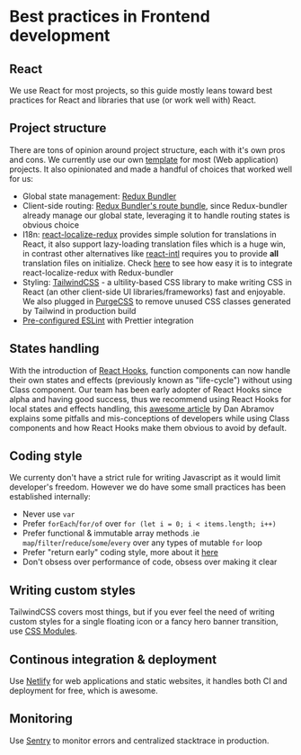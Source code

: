 # Best practices in Frontend development

## React

We use React for most projects, so this guide mostly leans toward best practices for React and libraries that use (or work well with) React.

## Project structure

There are tons of opinion around project structure, each with it's own pros and cons. We currently use our own [template](https://github.com/dwarvesf/template-react-app/tree/master/template) for most (Web application) projects. It also opinionated and made a handful of choices that worked well for us:

- Global state management: [Redux Bundler](https://reduxbundler.com/)
- Client-side routing: [Redux Bundler's route bundle](https://reduxbundler.com/api/included-bundles.html#createurlbundleoptionsobject), since Redux-bundler already manage our global state, leveraging it to handle routing states is obvious choice
- I18n: [react-localize-redux](https://github.com/ryandrewjohnson/react-localize-redux) provides simple solution for translations in React, it also support lazy-loading translation files which is a huge win, in contrast other alternatives like [react-intl](https://github.com/yahoo/react-intl) requires you to provide **all** translation files on initialize. Check [here](https://github.com/dwarvesf/template-react-app/blob/master/template/src/bundles/localize.js) to see how easy it is to integrate react-localize-redux with Redux-bundler
- Styling: [TailwindCSS](https://tailwindcss.com/docs/what-is-tailwind/) - a ultility-based CSS library to make writing CSS in React (an other client-side UI libraries/frameworks) fast and enjoyable. We also plugged in [PurgeCSS](https://github.com/dwarvesf/template-react-app/blob/master/template/purgecss.config.js) to remove unused CSS classes generated by Tailwind in production build
- [Pre-configured ESLint](https://github.com/dwarvesf/template-react-app/blob/master/template/.eslintrc.js) with Prettier integration

## States handling

With the introduction of [React Hooks](https://reactjs.org/docs/hooks-intro.html), function components can now handle their own states and effects (previously known as "life-cycle") without using Class component. Our team has been early adopter of React Hooks since alpha and having good success, thus we recommend using React Hooks for local states and effects handling, this [awesome article](https://overreacted.io/how-are-function-components-different-from-classes/) by Dan Abramov explains some pitfalls and mis-conceptions of developers while using Class components and how React Hooks make them obvious to avoid by default.

## Coding style

We currenty don't have a strict rule for writing Javascript as it would limit developer's freedom. However we do have some small practices has been established internally:

- Never use `var`
- Prefer `forEach`/`for/of` over `for (let i = 0; i < items.length; i++)`
- Prefer functional & immutable array methods .ie `map`/`filter`/`reduce`/`some`/`every` over any types of mutable `for` loop
- Prefer "return early" coding style, more about it [here](https://medium.com/@matryer/line-of-sight-in-code-186dd7cdea88)
- Don't obsess over performance of code, obsess over making it clear

## Writing custom styles

TailwindCSS covers most things, but if you ever feel the need of writing custom styles for a single floating icon or a fancy hero banner transition, use [CSS Modules](https://github.com/css-modules/css-modules).

## Continous integration & deployment

Use [Netlify](https://www.netlify.com/) for web applications and static websites, it handles both CI and deployment for free, which is awesome.

## Monitoring

Use [Sentry](https://sentry.io/) to monitor errors and centralized stacktrace in production.
